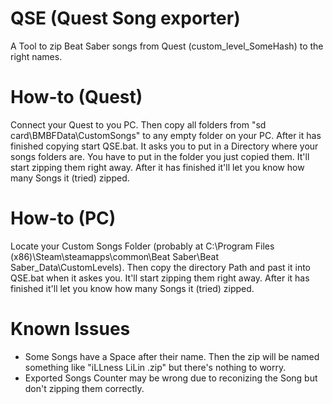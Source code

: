 # QSE (Quest Song exporter)
A Tool to zip Beat Saber songs from Quest (custom_level_SomeHash) to the right names.

# How-to (Quest)
Connect your Quest to you PC. Then copy all folders from "sd card\BMBFData\CustomSongs" to any empty folder on your PC. After it has finished copying start QSE.bat. It asks you to put in a Directory where your songs folders are. You have to put in the folder you just copied them. It'll start zipping them right away. After it has finished it'll let you know how many Songs it (tried) zipped.

# How-to (PC)
Locate your Custom Songs Folder (probably at C:\Program Files (x86)\Steam\steamapps\common\Beat Saber\Beat Saber_Data\CustomLevels). Then copy the directory Path and past it into QSE.bat when it askes you. It'll start zipping them right away. After it has finished it'll let you know how many Songs it (tried) zipped.

# Known Issues
- Some Songs have a Space after their name. Then the zip will be named something like "iLLness LiLin .zip" but there's nothing to worry.
- Exported Songs Counter may be wrong due to reconizing the Song but don't zipping them correctly.
